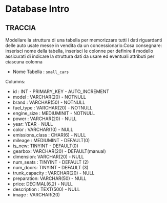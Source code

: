 # Database Intro



## TRACCIA
Modellare la struttura di una tabella per memorizzare tutti i dati riguardanti delle auto usate messe in vendita da un concessionario.Cosa consegnare:
    inserisci nome della tabella,
    inserisci le colonne per definire il modello
    assicurati di indicare la struttura dati da usare ed eventuali attributi per ciascuna colonna


- Nome Tabella : `small_cars`

Columns:

- id : INT - PRIMARY_KEY - AUTO_INCREMENT
- model : VARCHAR(20) - NOTNULL
- brand : VARCHAR(50) - NOTNULL
- fuel_type : VARCHAR(20) - NOTNULL
- engine_size : MEDIUMINIT - NOTNULL
- power : VARCHAR(20) - NULL
- year: YEAR - NULL
- color : VARCHAR(10) - NULL
- emissions_class : CHAR(6) - NULL
- mileage : MEDIUMINT - DEFAULT(0)
- is_new: TINYINT - DEFAULT(0)
- gearbox: VARCHAR(20) - DEFAULT(manual)
- dimension: VARCHAR(20) - NULL
- num_seats : TINYINT - DEFAULT (2)
- num_doors: TINYINT - DEFAULT (3)
- trunk_capacity : VARCHAR(20) - NULL
- preparation: VARCHAR(50) - NULL
- price: DECIMAL(6,2) - NULL
- description : TEXT(500) - NULL
- image : VARCHAR(20)